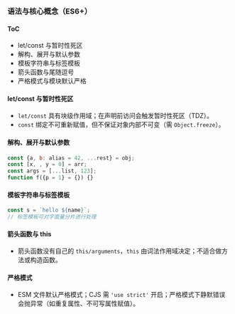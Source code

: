 ### 语法与核心概念（ES6+）

#### ToC

- let/const 与暂时性死区
- 解构、展开与默认参数
- 模板字符串与标签模板
- 箭头函数与尾随逗号
- 严格模式与模块默认严格

#### let/const 与暂时性死区

- `let/const` 具有块级作用域；在声明前访问会触发暂时性死区（TDZ）。
- `const` 绑定不可重新赋值，但不保证对象内部不可变（需 `Object.freeze`）。

#### 解构、展开与默认参数

```js
const {a, b: alias = 42, ...rest} = obj;
const [x, , y = 0] = arr;
const args = [...list, 123];
function f({p = 1} = {}) {}
```

#### 模板字符串与标签模板

```js
const s = `hello ${name}`;
// 标签模板可对字面量分片进行处理
```

#### 箭头函数与 this

- 箭头函数没有自己的 `this/arguments`，`this` 由词法作用域决定；不适合做方法或构造函数。

#### 严格模式

- ESM 文件默认严格模式；CJS 需 `'use strict'` 开启；严格模式下静默错误会抛异常（如重复属性、不可写属性赋值）。

